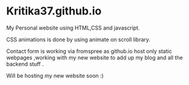 # Kritika37.github.io

My Personal website using HTML,CSS and javascript.

CSS animations is done by using animate on scroll library.

Contact form is working via fromspree as github.io host only static webpages ,working with my new website to add up my blog and all the backend stuff .

Will be hosting my new website soon :)
